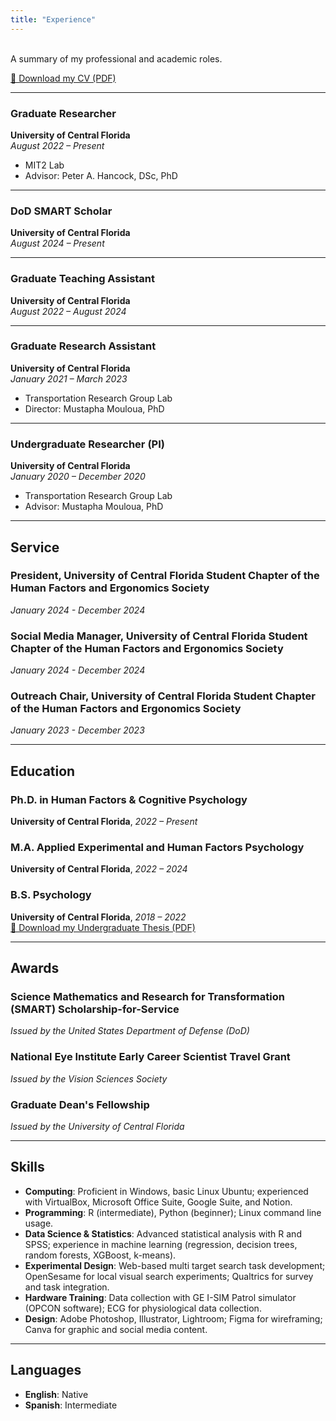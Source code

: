 ```yaml
---
title: "Experience"
---
```

<br>
A summary of my professional and academic roles. 

[📝 Download my CV (PDF)](/Enilda_Velazquez_CV.pdf)

---

### **Graduate Researcher**  
**University of Central Florida**  
*August 2022 – Present*  
- MIT2 Lab  
- Advisor: Peter A. Hancock, DSc, PhD  

---

### **DoD SMART Scholar**  
**University of Central Florida**  
*August 2024 – Present*

---

### **Graduate Teaching Assistant**  
**University of Central Florida**  
*August 2022 – August 2024*

---

### **Graduate Research Assistant**  
**University of Central Florida**  
*January 2021 – March 2023*  
- Transportation Research Group Lab  
- Director: Mustapha Mouloua, PhD  

---

### **Undergraduate Researcher (PI)**  
**University of Central Florida**  
*January 2020 – December 2020*  
- Transportation Research Group Lab  
- Advisor: Mustapha Mouloua, PhD  

---

## Service

### **President**, University of Central Florida Student Chapter of the Human Factors and Ergonomics Society  
*January 2024 - December 2024*

### **Social Media Manager**, University of Central Florida Student Chapter of the Human Factors and Ergonomics Society  
*January 2024 - December 2024*

### **Outreach Chair**, University of Central Florida Student Chapter of the Human Factors and Ergonomics Society  
*January 2023 - December 2023*

---

## Education

### **Ph.D. in Human Factors & Cognitive Psychology**  
**University of Central Florida**, *2022 – Present*

### **M.A. Applied Experimental and Human Factors Psychology**  
**University of Central Florida**, *2022 – 2024*

### **B.S. Psychology**  
**University of Central Florida**, *2018 – 2022*  
[📄 Download my Undergraduate Thesis (PDF)](/papers/2020-velazquez.pdf)

---

## Awards

### **Science Mathematics and Research for Transformation (SMART) Scholarship-for-Service**  
*Issued by the United States Department of Defense (DoD)*

### **National Eye Institute Early Career Scientist Travel Grant**  
*Issued by the Vision Sciences Society*

### **Graduate Dean's Fellowship**  
*Issued by the University of Central Florida*

---

## Skills
- **Computing**: Proficient in Windows, basic Linux Ubuntu; experienced with VirtualBox, Microsoft Office Suite, Google Suite, and Notion.
- **Programming**: R (intermediate), Python (beginner); Linux command line usage.
- **Data Science & Statistics**: Advanced statistical analysis with R and SPSS; experience in machine learning (regression, decision trees, random forests, XGBoost, k-means).
- **Experimental Design**: Web-based multi target search task development; OpenSesame for local visual search experiments; Qualtrics for survey and task integration.
- **Hardware Training**: Data collection with GE I-SIM Patrol simulator (OPCON software); ECG for physiological data collection.
- **Design**: Adobe Photoshop, Illustrator, Lightroom; Figma for wireframing; Canva for graphic and social media content.

---

## Languages
- **English**: Native
- **Spanish**: Intermediate
